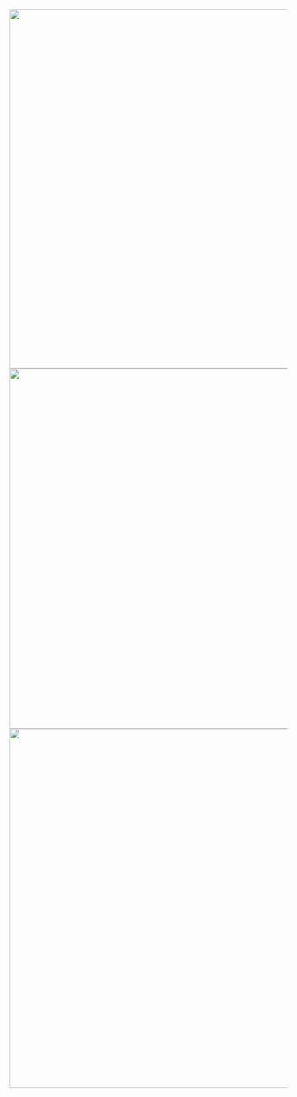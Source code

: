 <img src="https://user-images.githubusercontent.com/121219334/235670676-abbe5edc-2cc7-4d14-8bea-f70dfe6cb153.jpg" height="650px" >
<img src="https://user-images.githubusercontent.com/121219334/235670708-1e089358-1cf5-45de-971a-753b7593d8b2.jpg" height="650px" >
<img src="https://user-images.githubusercontent.com/121219334/235670746-b7653d8d-040f-40a0-88fa-6ba1bbcb6bdb.jpg" height="650px" >
